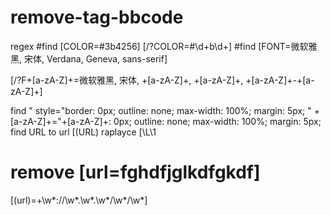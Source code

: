 # remove-tag-bbcode
regex
#find [COLOR=#3b4256]
\[/?COLOR=#\d+b\d+]
#find [FONT=微软雅黑, 宋体, Verdana, Geneva, sans-serif]

\[/?F+[a-zA-Z]+=微软雅黑, 宋体, +[a-zA-Z]+, +[a-zA-Z]+, +[a-zA-Z]+-+[a-zA-Z]+]

find " style="border: 0px; outline: none; max-width: 100%; margin: 5px;
" +[a-zA-Z]+="+[a-zA-Z]+: 0px; outline: none; max-width: 100%; margin: 5px;
find URL to url
\[(URL) 
raplayce [\L\1
# remove [url=fghdfjglkdfgkdf]
\[(url)=+\w*://\w*.\w*.\w*/\w*/\w*]
